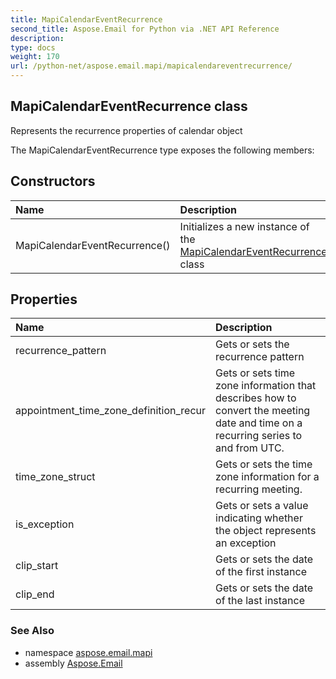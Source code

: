 ```yaml
---
title: MapiCalendarEventRecurrence
second_title: Aspose.Email for Python via .NET API Reference
description: 
type: docs
weight: 170
url: /python-net/aspose.email.mapi/mapicalendareventrecurrence/
---
```


## MapiCalendarEventRecurrence class

Represents the recurrence properties of calendar object

The MapiCalendarEventRecurrence type exposes the following members:
## Constructors
| Name | Description |
| :- | :- |
|MapiCalendarEventRecurrence()|Initializes a new instance of the [MapiCalendarEventRecurrence](/python-net/aspose.email.mapi/mapicalendareventrecurrence/) class|
## Properties
| Name | Description |
| :- | :- |
|recurrence_pattern|Gets or sets the recurrence pattern|
|appointment_time_zone_definition_recur|Gets or sets time zone information that describes how to convert the meeting date and time on a recurring series to and from UTC.|
|time_zone_struct|Gets or sets the time zone information for a recurring meeting.|
|is_exception|Gets or sets a value indicating whether the object represents an exception|
|clip_start|Gets or sets the date of the first instance|
|clip_end|Gets or sets the date of the last instance|

### See Also

* namespace [aspose.email.mapi](/python-net/aspose.email.mapi/)
* assembly [Aspose.Email](/python-net/)

